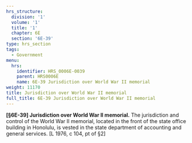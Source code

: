 ```yaml
---
hrs_structure:
  division: '1'
  volume: '1'
  title: '1'
  chapter: 6E
  section: '6E-39'
type: hrs_section
tags:
  - Government
menu:
  hrs:
    identifier: HRS_0006E-0039
    parent: HRS0006E
    name: 6E-39 Jurisdiction over World War II memorial
weight: 11170
title: Jurisdiction over World War II memorial
full_title: 6E-39 Jurisdiction over World War II memorial
---
```

**[§6E-39] Jurisdiction over World War II memorial.** The jurisdiction and control of the World War II memorial, located in the front of the state office building in Honolulu, is vested in the state department of accounting and general services. [L 1976, c 104, pt of §2]